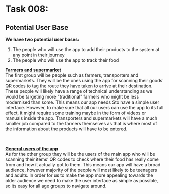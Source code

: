 # Task 008: #
## Potential User Base ##

**We have two potential user bases:**

1. The people who will use the app to add their products to the system at any point in their journey
2. The people who will use the app to track their food

<b><u>Farmers and supermarket</u></b>
<br>
The first group will be people such as farmers, transporters and supermarkets. They will be the ones using the app for scanning their goods' QR codes to tag the route they have taken to arrive at their destination. These people will likely have a range of technical understanding as we would be targeting more "traditional" farmers who might be less modernised than some. This means our app needs Sto have a simple user interface. However, to make sure that all our users can use the app to its full effect, it might require some training maybe in the form of videos or manuals inside the app.
Transporters and supermarkets will have a much smaller job compared to the farmers themselves as that is where most of the information about the products will have to be entered.

<br> 

<b><u>General users of the app</u></b>
<br>
As for the other group they will be the users of the main app who will be scanning their items’ QR codes to check where their food has really come from and how it actually got to them. This means our app will have a broad audience, however majority of the people will most likely to be teenagers and adults. In order for us to make the app more appealing towards the older audience we need to make the user interface as simple as possible, so its easy for all age groups to navigate around. 